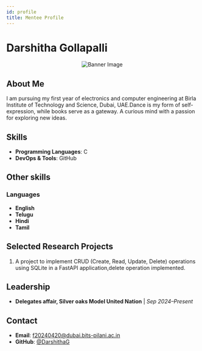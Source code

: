 ```yaml
---
id: profile
title: Mentee Profile
---
```


# Darshitha Gollapalli
<div align="center">
  <img src="https://avatars.githubusercontent.com/u/198168833?v=4" alt="Banner Image" />
</div>

## About Me

I am pursuing my first year of electronics and computer engineering at Birla Institute of Technology and Science, Dubai, UAE.Dance is my form of self-expression, while books serve as a gateway. A curious mind with a passion for exploring new ideas.


## Skills

- **Programming Languages**: C
- **DevOps & Tools**:  GitHub

## Other skills
### Languages
- **English**
- **Telugu**
- **Hindi**
- **Tamil**

## Selected Research Projects

1. A project to implement CRUD (Create, Read, Update, Delete) operations using SQLite in a FastAPI application,delete operation implemented.

## Leadership

- **Delegates affair, Silver oaks Model United Nation** | *Sep 2024–Present*

## Contact

- **Email**: f20240420@dubai.bits-pilani.ac.in
- **GitHub**: [@DarshithaG](https://github.com/DarshithaG)

